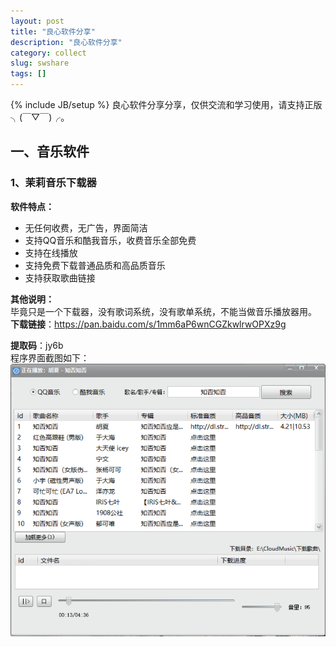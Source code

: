 ```yaml
---
layout: post
title: "良心软件分享"
description: "良心软件分享"
category: collect
slug: swshare
tags: []
---
```

{% include JB/setup %}
良心软件分享分享，仅供交流和学习使用，请支持正版╮(￣▽￣)╭。

## 一、音乐软件
### 1、茉莉音乐下载器
**软件特点：**  
- 无任何收费，无广告，界面简洁
- 支持QQ音乐和酷我音乐，收费音乐全部免费
- 支持在线播放
- 支持免费下载普通品质和高品质音乐
- 支持获取歌曲链接

**其他说明：**  
毕竟只是一个下载器，没有歌词系统，没有歌单系统，不能当做音乐播放器用。  
**下载链接**：<https://pan.baidu.com/s/1mm6aP6wnCGZkwlrwOPXz9g>   

**提取码**：jy6b   
程序界面截图如下：  
![茉莉音乐下载器](/res/images/posts/sw1-1.png)
